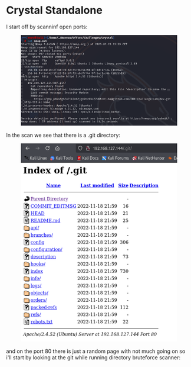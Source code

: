 # Crystal Standalone

I start off by scanninf open ports:

<figure><img src="../../../../.gitbook/assets/image (202).png" alt=""><figcaption></figcaption></figure>

In the scan we see that there is a .git directory:

<figure><img src="../../../../.gitbook/assets/image (203).png" alt=""><figcaption></figcaption></figure>

and on the port 80 there is just a random page with not much going on so i'll start by looking at the git while running directory bruteforce scanner:

